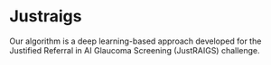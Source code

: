 # Justraigs
Our algorithm is a deep learning-based approach developed for the Justified Referral in AI Glaucoma Screening (JustRAIGS) challenge.
